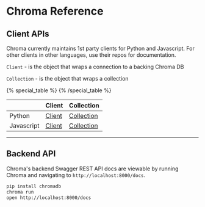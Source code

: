 # Chroma Reference

## Client APIs

Chroma currently maintains 1st party clients for Python and Javascript. For other clients in other languages, use their repos for documentation.

`Client` - is the object that wraps a connection to a backing Chroma DB

`Collection` - is the object that wraps a collection


{% special_table %}
{% /special_table %}

|              | Client | Collection |
|--------------|-----------|---------------|
| Python | [Client](/reference/py-client) | [Collection](/reference/py-collection) |
| Javascript | [Client](/reference/js-client)   | [Collection](/reference/js-collection) |

***

## Backend API

Chroma's backend Swagger REST API docs are viewable by running Chroma and navigating to `http://localhost:8000/docs`.

```bash
pip install chromadb
chroma run
open http://localhost:8000/docs
```
